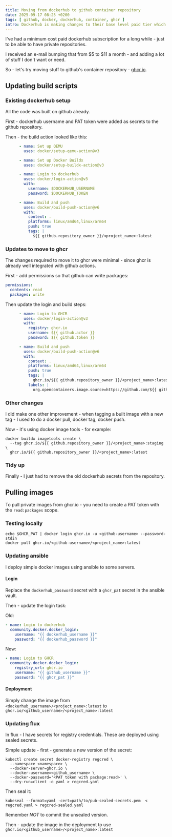 ```yaml
---
title: Moving from dockerhub to github container repository
date: 2025-09-17 08:25 +0200
tags: [ github, docker, dockerhub, container, ghcr ]
intro: Dockerhub is making changes to their base level paid tier which would more than double my monthly cost - and I don't want or use the extra stuff they are adding - so - testing out moving to github's container repository on ghcr.io
---
```


I've had a minimum cost paid dockerhub subscription for a long while - just to be able to have private repositories.

I received an e-mail bumping that from $5 to $11 a month - and adding a lot of stuff I don't want or need.

So - let's try moving stuff to github's container repository - [ghcr.io](https://ghcr.io/).

## Updating build scripts

### Existing dockerhub setup

All the code was built on github already.

First - dockerhub username and PAT token were added as secrets to the github repository.

Then - the build action looked like this:

```yaml
      - name: Set up QEMU
        uses: docker/setup-qemu-action@v3

      - name: Set up Docker Buildx
        uses: docker/setup-buildx-action@v3

      - name: Login to dockerhub
        uses: docker/login-action@v3
        with:
          username: $DOCKERHUB_USERNAME
          password: $DOCKERHUB_TOKEN

      - name: Build and push
        uses: docker/build-push-action@v6
        with:
          context: .
          platforms: linux/amd64,linux/arm64
          push: true
          tags: |
            ${{ github.repository_owner }}/<project_name>:latest
```

### Updates to move to ghcr

The changes required to move it to ghcr were minimal - since ghcr is already well integrated with github actions.

First - add permissions so that github can write packages:

```yaml
permissions:
  contents: read
  packages: write
```

Then update the login and build steps: 

```yaml
      - name: Login to GHCR
        uses: docker/login-action@v3
        with:
          registry: ghcr.io
          username: ${{ github.actor }}
          password: ${{ github.token }}

      - name: Build and push
        uses: docker/build-push-action@v6
        with:
          context: .
          platforms: linux/amd64,linux/arm64
          push: true
          tags: |
            ghcr.io/${{ github.repository_owner }}/<project_name>:latest
          labels: |
            org.opencontainers.image.source=https://github.com/${{ github.repository }}
```

### Other changes

I did make one other improvement - when tagging a built image with a new tag - I used to do a docker pull, docker tag, docker push.

Now - it's using docker image tools - for example:

```shell
docker buildx imagetools create \
  --tag ghcr.io/${{ github.repository_owner }}/<project_name>:staging \
  ghcr.io/${{ github.repository_owner }}/<project_name>:latest
```

### Tidy up

Finally - I just had to remove the old dockerhub secrets from the repository.

## Pulling images

To pull private images from ghcr.io - you need to create a PAT token with the `read:packages` scope.

### Testing locally

```shell
echo $GHCR_PAT | docker login ghcr.io -u <github-username> --password-stdin
docker pull ghcr.io/<github-username>/<project_name>:latest
```

### Updating ansible

I deploy simple docker images using ansible to some servers.

#### Login

Replace the `dockerhub_password` secret with a `ghcr_pat` secret in the ansible vault.

Then - update the login task:

Old:

```yaml
- name: Login to dockerhub
  community.docker.docker_login:
    username: "{{ dockerhub_username }}"
    password: "{{ dockerhub_password }}"
```

New:

```yaml
- name: Login to GHCR
  community.docker.docker_login:
    registry_url: ghcr.io
    username: "{{ github_username }}"
    password: "{{ ghcr_pat }}"
```

#### Deployment

Simply change the image from `<dockerhub_username>/<project_name>:latest` to `ghcr.io/<github_username>/<project_name>:latest`

### Updating flux

In flux - I have secrets for registry credentials. These are deployed using sealed secrets.

Simple update - first - generate a new version of the secret:

```shell
kubectl create secret docker-registry regcred \
  --namespace <namespace> \
  --docker-server=ghcr.io \
  --docker-username=<github_username> \
  --docker-password='<PAT token with package:read>' \
  --dry-run=client -o yaml > regcred.yaml
```

Then seal it:

```shell
kubeseal --format=yaml -cert=path/to/pub-sealed-secrets.pem  < regcred.yaml > regcred-sealed.yaml
```

Remember _NOT_ to commit the unsealed version.

Then - update the image in the deployment to use `ghcr.io/<github_username>/<project_name>:latest`

